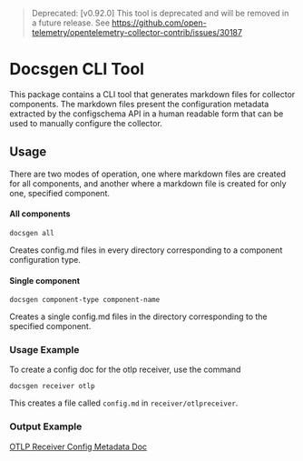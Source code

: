 > Deprecated: [v0.92.0] This tool is deprecated and will be removed in a future release.
> See https://github.com/open-telemetry/opentelemetry-collector-contrib/issues/30187

# Docsgen CLI Tool

This package contains a CLI tool that generates markdown files for collector
components. The markdown files present the configuration metadata extracted
by the configschema API in a human readable form that can be used to manually
configure the collector.

## Usage

There are two modes of operation, one where markdown files are created for all
components, and another where a markdown file is created for only one, specified
component.

#### All components

```
docsgen all
```

Creates config.md files in every directory corresponding to a component
configuration type.

#### Single component

```
docsgen component-type component-name
```

Creates a single config.md files in the directory corresponding to the
specified component.

### Usage Example

To create a config doc for the otlp receiver, use the command

```
docsgen receiver otlp
```

This creates a file called `config.md` in `receiver/otlpreceiver`.

### Output Example

[OTLP Receiver Config Metadata Doc](https://github.com/open-telemetry/opentelemetry-collector/blob/main/receiver/otlpreceiver/config.md)
